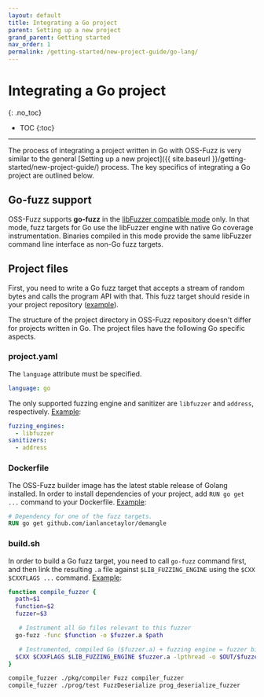 ```yaml
---
layout: default
title: Integrating a Go project
parent: Setting up a new project
grand_parent: Getting started
nav_order: 1
permalink: /getting-started/new-project-guide/go-lang/
---
```


# Integrating a Go project
{: .no_toc}

- TOC
{:toc}
---

The process of integrating a project written in Go with OSS-Fuzz is very similar
to the general
[Setting up a new project]({{ site.baseurl }}/getting-started/new-project-guide/)
process. The key specifics of integrating a Go project are outlined below.

## Go-fuzz support

OSS-Fuzz supports **go-fuzz** in the
[libFuzzer compatible mode](https://github.com/mdempsky/go114-fuzz-build)
only. In that mode, fuzz targets for Go use the libFuzzer engine with native Go
coverage instrumentation. Binaries compiled in this mode provide the same
libFuzzer command line interface as non-Go fuzz targets.

## Project files

First, you need to write a Go fuzz target that accepts a stream of
random bytes and calls the program API with that. This fuzz target
should reside in your project repository
([example](https://github.com/golang/go/blob/4ad13555184eb0697c2e92c64c1b0bdb287ccc10/src/html/fuzz.go#L13)).

The structure of the project directory in OSS-Fuzz repository doesn't differ for
projects written in Go. The project files have the following Go specific
aspects.

### project.yaml

The `language` attribute must be specified.

```yaml
language: go
```

The only supported fuzzing engine and sanitizer are `libfuzzer` and `address`,
respectively.
[Example](https://github.com/google/oss-fuzz/blob/356f2b947670b7eb33a1f535c71bc5c87a60b0d1/projects/syzkaller/project.yaml#L7):

```yaml
fuzzing_engines:
  - libfuzzer
sanitizers:
  - address
```

### Dockerfile

The OSS-Fuzz builder image has the latest stable release of Golang installed. In
order to install dependencies of your project, add `RUN go get ...` command to
your Dockerfile.
[Example](https://github.com/google/oss-fuzz/blob/356f2b947670b7eb33a1f535c71bc5c87a60b0d1/projects/syzkaller/Dockerfile#L23):

```dockerfile
# Dependency for one of the fuzz targets.
RUN go get github.com/ianlancetaylor/demangle
```

### build.sh

In order to build a Go fuzz target, you need to call `go-fuzz`
command first, and then link the resulting `.a` file against
`$LIB_FUZZING_ENGINE` using the `$CXX $CXXFLAGS ...` command.
[Example](https://github.com/google/oss-fuzz/blob/356f2b947670b7eb33a1f535c71bc5c87a60b0d1/projects/syzkaller/build.sh#L19):

```sh
function compile_fuzzer {
  path=$1
  function=$2
  fuzzer=$3

   # Instrument all Go files relevant to this fuzzer
  go-fuzz -func $function -o $fuzzer.a $path

   # Instrumented, compiled Go ($fuzzer.a) + fuzzing engine = fuzzer binary
  $CXX $CXXFLAGS $LIB_FUZZING_ENGINE $fuzzer.a -lpthread -o $OUT/$fuzzer
}

compile_fuzzer ./pkg/compiler Fuzz compiler_fuzzer
compile_fuzzer ./prog/test FuzzDeserialize prog_deserialize_fuzzer
```
